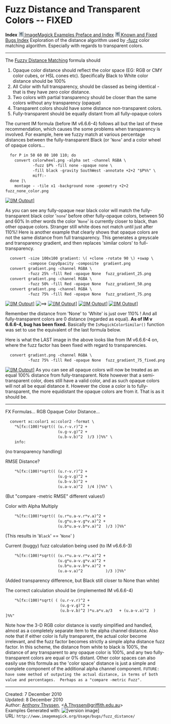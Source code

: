 # Fuzz Distance and Transparent Colors -- FIXED

**Index**
[![](../../img_www/granitesm_left.gif) ImageMagick Examples Preface and Index](../../)
[![](../../img_www/granitesm_left.gif) Known and Fixed Bugs Index](../)
Exploration of the distance algorithm used by [-fuzz](../option_link.cgi?fuzz) color matching algorithm. Especially with regards to transparent colors.

------------------------------------------------------------------------

The [Fuzzy Distance Matching](../../color/#fuzz) formula should
1.  Opaque color distance should reflect the color space (EG: RGB or CMY color cubes, or HSL cones etc). Specifically Black to White color distance should be 100%
2.  All Color with full transparency, should be classed as being identical - that is they have zero color distance.
3.  Two colors with partial transparency should be closer than the same colors without any transparency (opaque)
4.  Transparent colors should have some distance non-transparent colors.
5.  Fully-transparent should be equally distant from all fully-opaque colors

The current IM formula (before IM v6.6.6-4) follows all but the last of these recommendation, which causes the some problems when transparency is involved.
For example, here we fuzzy match at various percentage distances between the fully-transparent Black (or '`None`' and a color wheel of opaque colors...
  
      for P in 50 60 80 100 110; do
        convert colorwheel.png -alpha set -channel RGBA \
                -fuzz $P% -fill none -opaque none \
                -fill black -gravity SouthWest -annotate +2+2 "$P%%" \
                miff:-
      done |\
        montage - -tile x1 -background none -geometry +2+2 fuzz_none_color.png

[![\[IM Output\]](fuzz_none_color.png)](fuzz_none_color.png)

As you can see any fully-opaque near black color will match the fully-transparent black color '`none`' before other fully-opaque colors, between 50 and 60%
In other words the color '`None`' is currently closer to black, than other opaque colors.
Stranger still white does not match until just after 110%!
Here is another example that clearly shows that opaque colors are not the same distance from full transparency. This generates a greyscale and transparency gradient, and then replaces 'similar colors' to full-transparency.
  
      convert -size 100x100 gradient: \( +clone -rotate 90 \) +swap \
              -compose CopyOpacity -composite  gradient.png
      convert gradient.png -channel RGBA \
              -fuzz 25% -fill Red -opaque None  fuzz_gradient_25.png
      convert gradient.png -channel RGBA \
              -fuzz 50% -fill Red -opaque None  fuzz_gradient_50.png
      convert gradient.png -channel RGBA \
              -fuzz 75% -fill Red -opaque None  fuzz_gradient_75.png

  
[![\[IM Output\]](gradient.png)](gradient.png) ![==&gt;](../img_www/right.gif) [![\[IM Output\]](fuzz_gradient_25.png)](fuzz_gradient_25.png) [![\[IM Output\]](fuzz_gradient_50.png)](fuzz_gradient_50.png) [![\[IM Output\]](fuzz_gradient_75.png)](fuzz_gradient_75.png)

Remember the distance from 'None' to 'White' is just over 110% !
And all fully-transparent colors are 0 distance (regarded as equal).
**As of IM v 6.6.6-4, bug has been fixed.** Basically the `IsMagickColorSimilar()` function was set to use the equivalent of the last formula below.
  
Here is what the LAST image in the above looks like from IM v6.6.6-4 on, where the fuzz factor has been fixed with regard to transparencies.
  
      convert gradient.png -channel RGBA \
              -fuzz 75% -fill Red -opaque None  fuzz_gradient_75_fixed.png

  
[![\[IM Output\]](fuzz_gradient_75_fixed.png)](fuzz_gradient_75_fixed.png)
As you can see all opaque colors will now be treated as an equal 100% distance from fully-transparent.
Note however that a semi-transparent color, does still have a valid color, and as such opaque colors will not all be equal distance it. However the close a color is to fully-transparent, the more equidistant the opaque colors are from it. That is as it should be.

------------------------------------------------------------------------

FX Formulas... RGB Opaque Color Distance...
  
      convert xc:color1 xc:color2 -format \
        "%[fx:(100)*sqrt(( (u.r-v.r)^2 +
                           (u.g-v.g)^2 +
                           (u.b-v.b)^2  )/3 )]%%" \
        info:

(no transparency handling)

RMSE Distance?
  
        "%[fx:(100)*sqrt(( (u.r-v.r)^2 +
                           (u.g-v.g)^2 +
                           (u.b-v.b)^2 +
                           (u.a-v.a)^2  )/4 )]%%" \

(But "compare -metric RMSE" different values!)

Color with Alpha Multiply
  
        "%[fx:(100)*sqrt(( (u.r*u.a-v.r*v.a)^2 +
                           (u.g*u.a-v.g*v.a)^2 +
                           (u.b*u.a-v.b*v.a)^2  )/3 )]%%"

(This results in '`Black`' == '`None`' )

Current (buggy) fuzz calculation being used (to IM v6.6.6-3)
  
        "%[fx:(100)*sqrt(( (u.r*u.a-v.r*v.a)^2 +
                           (u.g*u.a-v.g*v.a)^2 +
                           (u.b*u.a-v.b*v.a)^2 +
                           (u.a-v.a)^2          )/3 )]%%"

(Added transparency difference, but Black still closer to None than white)

The correct calculation should be (implemented IM v6.6.6-4)
  
        "%[fx:(100)*sqrt( ( (u.r-v.r)^2 +
                            (u.g-v.g)^2 +
                            (u.b-v.b)^2 )*u.a*v.a/3   + (u.a-v.a)^2  )  ]%%"

Note how the 3-D RGB color distance is vastly simplified and handled, almost as a completely separate item to the alpha channel distance.
Also note that if either color is fully transparent, the actual color become irrelevant, and the fuzz factor becomes strictly a simple alpha distance fuzz factor.
In this scheme, the distance from white to black is 100%, the distance of any transparent to any opaque color is 100%, and any two fully-transparent colors are equal or 0% distant.
Other color spaces can also easily use this formula as the 'color space' distance is just a simple and complete component of the additional alpha channel component.
`FUTURE: have some method of outputing the actual distance, in terms of both value and percentages.  Perhaps as a "compare -metric Fuzz".`

------------------------------------------------------------------------

Created: 7 December 2010  
 Updated: 8 December 2010  
 Author: [Anthony Thyssen](http://www.ict.griffith.edu.au/anthony/anthony.html), &lt;[A.Thyssen@griffith.edu.au](http://www.ict.griffith.edu.au/anthony/mail.shtml)&gt;  
 Examples Generated with: ![\[version image\]](version.gif)  
 URL: `http://www.imagemagick.org/Usage/bugs/fuzz_distance/`
